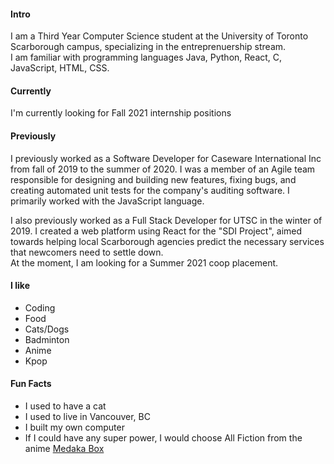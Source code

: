 
#### Intro
I am a Third Year Computer Science student at the University of Toronto Scarborough campus, specializing in the entreprenuership stream.
<br>
I am familiar with programming languages Java, Python, React, C, JavaScript, HTML, CSS. 
<br>

#### Currently
I'm currently looking for Fall 2021 internship positions<br>

#### Previously
I previously worked as a Software Developer for Caseware International Inc from fall of 2019 to the summer of 2020. I was a member of an Agile team responsible for designing and building new features, fixing bugs, and creating automated unit tests for the company's auditing software. I primarily worked with the JavaScript language.<br>

I also previously worked as a Full Stack Developer for UTSC in the winter of 2019. I created a web platform using React for the "SDI Project", aimed towards helping local Scarborough agencies predict the necessary services that newcomers need to settle down.
<br>
At the moment, I am looking for a Summer 2021 coop placement.
<br>

#### I like
- Coding
- Food
- Cats/Dogs
- Badminton
- Anime
- Kpop

#### Fun Facts
- I used to have a cat
- I used to live in Vancouver, BC
- I built my own computer
- If I could have any super power, I would choose All Fiction from the anime [Medaka Box](https://medakabox.fandom.com/wiki/Abnormality#Minus)